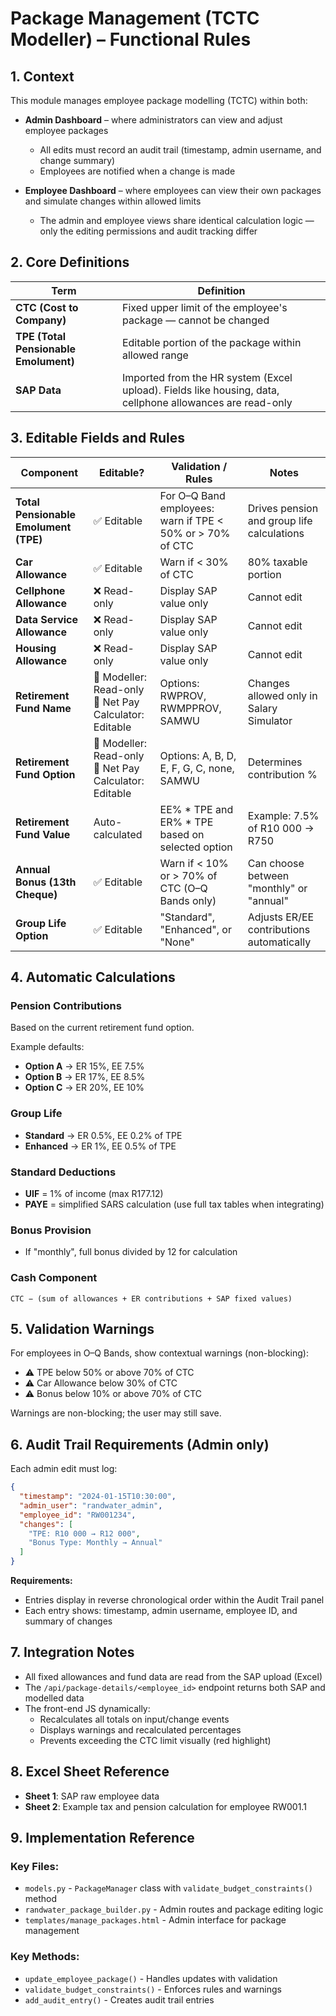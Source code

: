 # Package Management (TCTC Modeller) – Functional Rules

## 1. Context

This module manages employee package modelling (TCTC) within both:

- **Admin Dashboard** – where administrators can view and adjust employee packages
  - All edits must record an audit trail (timestamp, admin username, and change summary)
  - Employees are notified when a change is made

- **Employee Dashboard** – where employees can view their own packages and simulate changes within allowed limits
  - The admin and employee views share identical calculation logic — only the editing permissions and audit tracking differ

## 2. Core Definitions

| Term | Definition |
|------|------------|
| **CTC (Cost to Company)** | Fixed upper limit of the employee's package — cannot be changed |
| **TPE (Total Pensionable Emolument)** | Editable portion of the package within allowed range |
| **SAP Data** | Imported from the HR system (Excel upload). Fields like housing, data, cellphone allowances are read-only |

## 3. Editable Fields and Rules

| Component | Editable? | Validation / Rules | Notes |
|-----------|-----------|-------------------|-------|
| **Total Pensionable Emolument (TPE)** | ✅ Editable | For O–Q Band employees: warn if TPE < 50% or > 70% of CTC | Drives pension and group life calculations |
| **Car Allowance** | ✅ Editable | Warn if < 30% of CTC | 80% taxable portion |
| **Cellphone Allowance** | ❌ Read-only | Display SAP value only | Cannot edit |
| **Data Service Allowance** | ❌ Read-only | Display SAP value only | Cannot edit |
| **Housing Allowance** | ❌ Read-only | Display SAP value only | Cannot edit |
| **Retirement Fund Name** | 🔸 Modeller: Read-only<br>🔸 Net Pay Calculator: Editable | Options: RWPROV, RWMPPROV, SAMWU | Changes allowed only in Salary Simulator |
| **Retirement Fund Option** | 🔸 Modeller: Read-only<br>🔸 Net Pay Calculator: Editable | Options: A, B, D, E, F, G, C, none, SAMWU | Determines contribution % |
| **Retirement Fund Value** | Auto-calculated | EE% * TPE and ER% * TPE based on selected option | Example: 7.5% of R10 000 → R750 |
| **Annual Bonus (13th Cheque)** | ✅ Editable | Warn if < 10% or > 70% of CTC (O–Q Bands only) | Can choose between "monthly" or "annual" |
| **Group Life Option** | ✅ Editable | "Standard", "Enhanced", or "None" | Adjusts ER/EE contributions automatically |

## 4. Automatic Calculations

### Pension Contributions

Based on the current retirement fund option.

Example defaults:
- **Option A** → ER 15%, EE 7.5%
- **Option B** → ER 17%, EE 8.5%
- **Option C** → ER 20%, EE 10%

### Group Life

- **Standard** → ER 0.5%, EE 0.2% of TPE
- **Enhanced** → ER 1%, EE 0.5% of TPE

### Standard Deductions

- **UIF** = 1% of income (max R177.12)
- **PAYE** = simplified SARS calculation (use full tax tables when integrating)

### Bonus Provision

- If "monthly", full bonus divided by 12 for calculation

### Cash Component

```
CTC − (sum of allowances + ER contributions + SAP fixed values)
```

## 5. Validation Warnings

For employees in O–Q Bands, show contextual warnings (non-blocking):

- ⚠ TPE below 50% or above 70% of CTC
- ⚠ Car Allowance below 30% of CTC
- ⚠ Bonus below 10% or above 70% of CTC

Warnings are non-blocking; the user may still save.

## 6. Audit Trail Requirements (Admin only)

Each admin edit must log:

```json
{
  "timestamp": "2024-01-15T10:30:00",
  "admin_user": "randwater_admin",
  "employee_id": "RW001234",
  "changes": [
    "TPE: R10 000 → R12 000",
    "Bonus Type: Monthly → Annual"
  ]
}
```

**Requirements:**
- Entries display in reverse chronological order within the Audit Trail panel
- Each entry shows: timestamp, admin username, employee ID, and summary of changes

## 7. Integration Notes

- All fixed allowances and fund data are read from the SAP upload (Excel)
- The `/api/package-details/<employee_id>` endpoint returns both SAP and modelled data
- The front-end JS dynamically:
  - Recalculates all totals on input/change events
  - Displays warnings and recalculated percentages
  - Prevents exceeding the CTC limit visually (red highlight)

## 8. Excel Sheet Reference

- **Sheet 1**: SAP raw employee data
- **Sheet 2**: Example tax and pension calculation for employee RW001.1

## 9. Implementation Reference

### Key Files:
- `models.py` - `PackageManager` class with `validate_budget_constraints()` method
- `randwater_package_builder.py` - Admin routes and package editing logic
- `templates/manage_packages.html` - Admin interface for package management

### Key Methods:
- `update_employee_package()` - Handles updates with validation
- `validate_budget_constraints()` - Enforces rules and warnings
- `add_audit_entry()` - Creates audit trail entries
